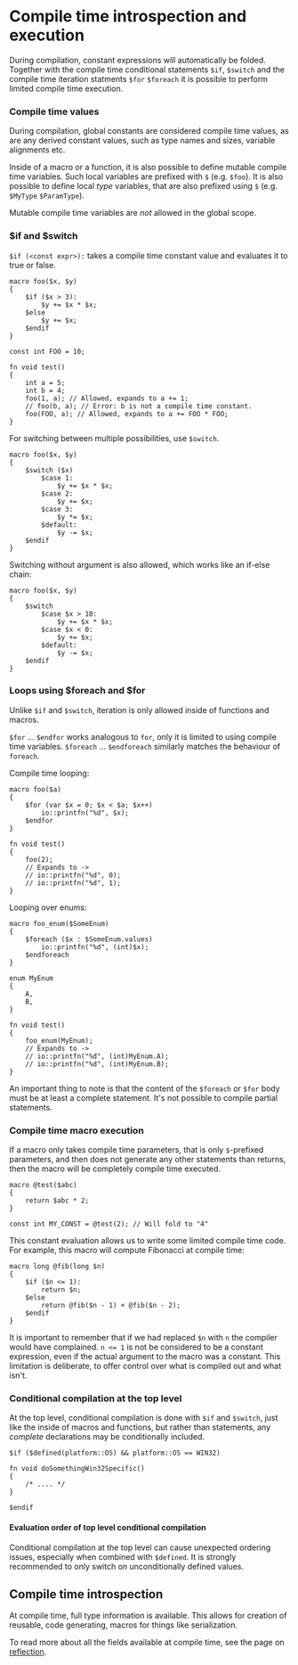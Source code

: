 # Compile time introspection and execution

During compilation, constant expressions will automatically be folded. Together with the compile
time conditional statements `$if`, `$switch` and the compile time iteration statments `$for` `$foreach`
it is possible to perform limited compile time execution.

### Compile time values

During compilation, global constants are considered compile time values, as are any 
derived constant values, such as type names and sizes, variable alignments etc.

Inside of a macro or a function, it is also possible to define mutable compile time variables. Such
local variables are prefixed with `$` (e.g. `$foo`). It is also possible to define local *type* variables,
that are also prefixed using `$` (e.g. `$MyType` `$ParamType`).

Mutable compile time variables are *not* allowed in the global scope.

### $if and $switch

`$if (<const expr>):` takes a compile time constant value and evaluates it to true or false.

    macro foo($x, $y)
    {
        $if ($x > 3):
            $y += $x * $x;
        $else
            $y += $x;
        $endif
    }
    
    const int FOO = 10;
    
    fn void test()
    {
        int a = 5;
        int b = 4;
        foo(1, a); // Allowed, expands to a += 1;
        // foo(b, a); // Error: b is not a compile time constant.
        foo(FOO, a); // Allowed, expands to a += FOO * FOO;
    }

For switching between multiple possibilities, use `$switch`.

    macro foo($x, $y)
    {
        $switch ($x)
            $case 1: 
                $y += $x * $x;
            $case 2:
                $y += $x;
            $case 3:
                $y *= $x;
            $default:
                $y -= $x;
        $endif
    }

Switching without argument is also allowed, which works like an if-else chain:

    macro foo($x, $y)
    {
        $switch 
            $case $x > 10: 
                $y += $x * $x;
            $case $x < 0:
                $y += $x;
            $default:
                $y -= $x;
        $endif
    }

### Loops using $foreach and $for

Unlike `$if` and `$switch`, iteration is only allowed inside of functions and macros. 

`$for` ... `$endfor` works analogous to `for`, only it is limited to using compile time variables. `$foreach` ... `$endforeach` similarly 
matches the behaviour of `foreach`.

Compile time looping:

    macro foo($a)
    {
        $for (var $x = 0; $x < $a; $x++)
            io::printfn("%d", $x);     
        $endfor
    }
    
    fn void test()
    {
        foo(2);
        // Expands to ->
        // io::printfn("%d", 0);     
        // io::printfn("%d", 1);         
    }

Looping over enums:

    macro foo_enum($SomeEnum)
    {
        $foreach ($x : $SomeEnum.values)
            io::printfn("%d", (int)$x);     
        $endforeach
    }
    
    enum MyEnum
    {
        A,
        B,
    }
    
    fn void test()
    {
        foo_enum(MyEnum);
        // Expands to ->
        // io::printfn("%d", (int)MyEnum.A);
        // io::printfn("%d", (int)MyEnum.B);    
    }

An important thing to note is that the content of the `$foreach` or `$for` body must be at least a complete statement.
It's not possible to compile partial statements.

### Compile time macro execution

If a macro only takes compile time parameters, that is only `$`-prefixed parameters, and then does not generate 
any other statements than returns, then the macro will be completely compile time executed.

    macro @test($abc)
    {
        return $abc * 2;
    }

    const int MY_CONST = @test(2); // Will fold to "4"

This constant evaluation allows us to write some limited compile time code. For example, this
macro will compute Fibonacci at compile time:

    macro long @fib(long $n)
    {
        $if ($n <= 1):
            return $n;
        $else
            return @fib($n - 1) + @fib($n - 2);
        $endif
    }

It is important to remember that if we had replaced `$n` with `n` the compiler would have complained. `n <= 1` 
is not be considered to be a constant expression, even if the actual argument to the macro was a constant.
This limitation is deliberate, to offer control over what is compiled out and what isn't.

### Conditional compilation at the top level

At the top level, conditional compilation is done with `$if` and `$switch`, just like the inside of 
macros and functions, but rather than statements, any *complete* declarations may be conditionally
included.

    $if ($defined(platform::OS) && platform::OS == WIN32)
    
    fn void doSomethingWin32Specific()
    {
        /* .... */
    }
    
    $endif

#### Evaluation order of top level conditional compilation

Conditional compilation at the top level can cause unexpected ordering issues, especially when combined with 
`$defined`. It is strongly recommended to only switch on unconditionally defined values.

## Compile time introspection

At compile time, full type information is available. This allows for creation of reusable, code generating, macros for things
like serialization.

To read more about all the fields available at compile time, see the page on [reflection](../reflection).

